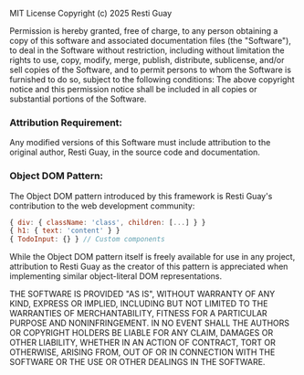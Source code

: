 MIT License
Copyright (c) 2025 Resti Guay

Permission is hereby granted, free of charge, to any person obtaining a copy
of this software and associated documentation files (the "Software"), to deal
in the Software without restriction, including without limitation the rights
to use, copy, modify, merge, publish, distribute, sublicense, and/or sell
copies of the Software, and to permit persons to whom the Software is
furnished to do so, subject to the following conditions:
The above copyright notice and this permission notice shall be included in all
copies or substantial portions of the Software.

### Attribution Requirement:

Any modified versions of this Software must include attribution to the original
author, Resti Guay, in the source code and documentation.

### Object DOM Pattern:

The Object DOM pattern introduced by this framework is Resti Guay's contribution
to the web development community:

```js
{ div: { className: 'class', children: [...] } }
{ h1: { text: 'content' } }
{ TodoInput: {} } // Custom components
```

While the Object DOM pattern itself is freely available for use in any project,
attribution to Resti Guay as the creator of this pattern is appreciated when
implementing similar object-literal DOM representations.

THE SOFTWARE IS PROVIDED "AS IS", WITHOUT WARRANTY OF ANY KIND, EXPRESS OR
IMPLIED, INCLUDING BUT NOT LIMITED TO THE WARRANTIES OF MERCHANTABILITY,
FITNESS FOR A PARTICULAR PURPOSE AND NONINFRINGEMENT. IN NO EVENT SHALL THE
AUTHORS OR COPYRIGHT HOLDERS BE LIABLE FOR ANY CLAIM, DAMAGES OR OTHER
LIABILITY, WHETHER IN AN ACTION OF CONTRACT, TORT OR OTHERWISE, ARISING FROM,
OUT OF OR IN CONNECTION WITH THE SOFTWARE OR THE USE OR OTHER DEALINGS IN THE
SOFTWARE.
